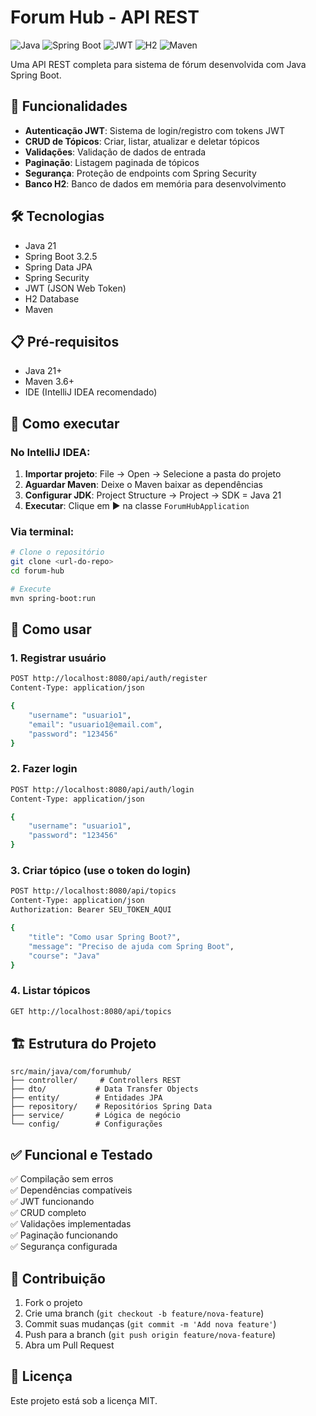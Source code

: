 # Forum Hub - API REST

![Java](https://img.shields.io/badge/Java-21-orange)
![Spring Boot](https://img.shields.io/badge/Spring%20Boot-3.2.5-green)
![JWT](https://img.shields.io/badge/JWT-0.11.5-blue)
![H2](https://img.shields.io/badge/H2-Database-lightblue)
![Maven](https://img.shields.io/badge/Maven-Build-red)

Uma API REST completa para sistema de fórum desenvolvida com Java Spring Boot.

## 🚀 Funcionalidades

- **Autenticação JWT**: Sistema de login/registro com tokens JWT
- **CRUD de Tópicos**: Criar, listar, atualizar e deletar tópicos
- **Validações**: Validação de dados de entrada
- **Paginação**: Listagem paginada de tópicos
- **Segurança**: Proteção de endpoints com Spring Security
- **Banco H2**: Banco de dados em memória para desenvolvimento

## 🛠️ Tecnologias

- Java 21
- Spring Boot 3.2.5
- Spring Data JPA
- Spring Security
- JWT (JSON Web Token)
- H2 Database
- Maven

## 📋 Pré-requisitos

- Java 21+
- Maven 3.6+
- IDE (IntelliJ IDEA recomendado)

## 🔧 Como executar

### No IntelliJ IDEA:

1. **Importar projeto**: File → Open → Selecione a pasta do projeto
2. **Aguardar Maven**: Deixe o Maven baixar as dependências
3. **Configurar JDK**: Project Structure → Project → SDK = Java 21
4. **Executar**: Clique em ▶️ na classe `ForumHubApplication`

### Via terminal:

```bash
# Clone o repositório
git clone <url-do-repo>
cd forum-hub

# Execute
mvn spring-boot:run
```

## 📖 Como usar

### 1. Registrar usuário
```bash
POST http://localhost:8080/api/auth/register
Content-Type: application/json

{
    "username": "usuario1",
    "email": "usuario1@email.com",
    "password": "123456"
}
```

### 2. Fazer login
```bash
POST http://localhost:8080/api/auth/login
Content-Type: application/json

{
    "username": "usuario1",
    "password": "123456"
}
```

### 3. Criar tópico (use o token do login)
```bash
POST http://localhost:8080/api/topics
Content-Type: application/json
Authorization: Bearer SEU_TOKEN_AQUI

{
    "title": "Como usar Spring Boot?",
    "message": "Preciso de ajuda com Spring Boot",
    "course": "Java"
}
```

### 4. Listar tópicos
```bash
GET http://localhost:8080/api/topics
```


## 🏗️ Estrutura do Projeto

```
src/main/java/com/forumhub/
├── controller/     # Controllers REST
├── dto/           # Data Transfer Objects  
├── entity/        # Entidades JPA
├── repository/    # Repositórios Spring Data
├── service/       # Lógica de negócio
└── config/        # Configurações
```

## ✅ Funcional e Testado

✅ Compilação sem erros  
✅ Dependências compatíveis  
✅ JWT funcionando  
✅ CRUD completo  
✅ Validações implementadas  
✅ Paginação funcionando  
✅ Segurança configurada  

## 🤝 Contribuição

1. Fork o projeto
2. Crie uma branch (`git checkout -b feature/nova-feature`)
3. Commit suas mudanças (`git commit -m 'Add nova feature'`)
4. Push para a branch (`git push origin feature/nova-feature`)
5. Abra um Pull Request

## 📄 Licença

Este projeto está sob a licença MIT.
